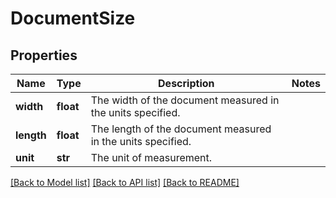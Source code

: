 # DocumentSize

## Properties
Name | Type | Description | Notes
------------ | ------------- | ------------- | -------------
**width** | **float** | The width of the document measured in the units specified. | 
**length** | **float** | The length of the document measured in the units specified. | 
**unit** | **str** | The unit of measurement. | 

[[Back to Model list]](../README.md#documentation-for-models) [[Back to API list]](../README.md#documentation-for-api-endpoints) [[Back to README]](../README.md)

